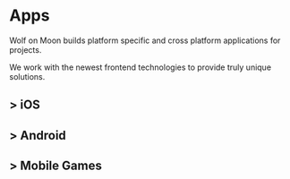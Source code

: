 # Apps

Wolf on Moon builds platform specific and cross platform applications for projects.

We work with the newest frontend technologies to provide truly unique solutions.

## > iOS

## > Android

## > Mobile Games